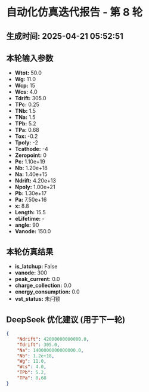 # 自动化仿真迭代报告 - 第 8 轮
**生成时间:** 2025-04-21 05:52:51
--- 
## 本轮输入参数
- **Wtot:** 50.0
- **Wg:** 11.0
- **Wcp:** 15
- **Wcs:** 4.0
- **Tdrift:** 305.0
- **TPc:** 0.25
- **TNb:** 1.5
- **TNa:** 1.5
- **TPb:** 5.2
- **TPa:** 0.68
- **Tox:** -0.2
- **Tpoly:** -2
- **Tcathode:** -4
- **Zeropoint:** 0
- **Pc:** 1.10e+19
- **Nb:** 1.20e+18
- **Na:** 1.40e+15
- **Ndrift:** 4.20e+13
- **Npoly:** 1.00e+21
- **Pb:** 1.30e+17
- **Pa:** 7.50e+16
- **x:** 8.8
- **Length:** 15.5
- **eLifetime:** -
- **angle:** 90
- **Vanode:** 150.0

## 本轮仿真结果
- **is_latchup:** False
- **vanode:** 300
- **peak_current:** 0.0
- **charge_collection:** 0.0
- **energy_consumption:** 0.0
- **vst_status:** 未闩锁

## DeepSeek 优化建议 (用于下一轮)
```json
{
    "Ndrift": 42000000000000.0,
    "Tdrift": 305.0,
    "Na": 1400000000000000.0,
    "Nb": 1.2e+18,
    "Wg": 11.0,
    "Wcs": 4.0,
    "TPb": 5.2,
    "TPa": 0.68
}
```